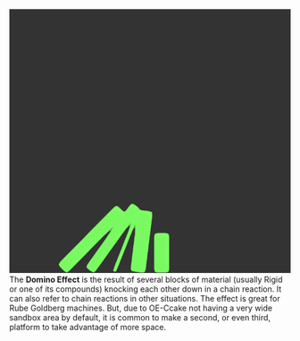 ![Domino effect with Rigid blocks](/images/Domino.png "fig:Domino effect with Rigid blocks")
The **Domino Effect** is the result of several blocks of material (usually Rigid or one of its compounds) knocking each other down in a chain reaction. It can also refer to chain reactions in other situations. The effect is great for Rube Goldberg machines. But, due to OE-Ccake not having a very wide sandbox area by default, it is common to make a second, or even third, platform to take advantage of more space.
